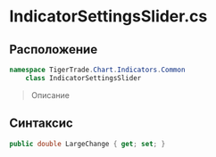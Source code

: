
# IndicatorSettingsSlider.cs
## Расположение
```csharp
namespace TigerTrade.Chart.Indicators.Common  
    class IndicatorSettingsSlider
```

> Описание

## Синтаксис
```csharp
public double LargeChange { get; set; }
```
